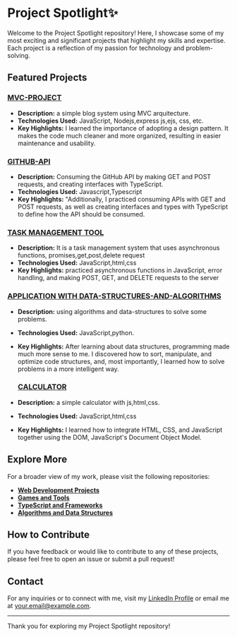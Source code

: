 # Project Spotlight✨

Welcome to the Project Spotlight repository! Here, I showcase some of my most exciting and significant projects that highlight my skills and expertise. Each project is a reflection of my passion for technology and problem-solving.

## Featured Projects

### [MVC-PROJECT](https://github.com/tpsousa/MVC-PROJECT)
- **Description:** a simple blog system using MVC arquitecture.
- **Technologies Used:** JavaScript, Nodejs,express js,ejs, css, etc.
- **Key Highlights:** I learned the importance of adopting a design pattern. It makes the code much cleaner and more organized, resulting in easier maintenance and usability.

### [GITHUB-API](https://github.com/tpsousa/MVC-PROJECT)
- **Description:** Consuming the GitHub API by making GET and POST requests, and creating interfaces with TypeScript.
- **Technologies Used:** Javascript,Typescript
- **Key Highlights:** "Additionally, I practiced consuming APIs with GET and POST requests, as well as creating interfaces and types with TypeScript to define how the API should be consumed.

### [TASK MANAGEMENT TOOL](https://github.com/username/project-name-2)
- **Description:** It is a task management system that uses asynchronous functions, promises,get,post,delete request
- **Technologies Used:** JavaScript,html,css
- **Key Highlights:** practiced asynchronous functions in JavaScript, error handling, and making POST, GET, and DELETE requests to the server

### [APPLICATION WITH DATA-STRUCTURES-AND-ALGORITHMS](https://github.com/tpsousa/Algorithms-and-data-structures)
- **Description:** using algorithms and data-structures to solve some problems.
- **Technologies Used:** JavaScript,python.
- **Key Highlights:** After learning about data structures, programming made much more sense to me. I discovered how to sort, manipulate, and optimize code structures, and, most importantly, I learned how to solve problems in a more intelligent way.

  ### [CALCULATOR](https://github.com/tpsousa/games-and-tools/calculate)
- **Description:** a simple calculator with js,html,css.
- **Technologies Used:** JavaScript,html,css
- **Key Highlights:** I learned how to integrate HTML, CSS, and JavaScript together using the DOM, JavaScript's Document Object Model.

## Explore More

For a broader view of my work, please visit the following repositories:

- **[Web Development Projects](https://github.com/username/web-development-projects)**
- **[Games and Tools](https://github.com/username/games-and-tools)**
- **[TypeScript and Frameworks](https://github.com/username/typescript-and-frameworks)**
- **[Algorithms and Data Structures](https://github.com/username/algorithms-and-data-structures)**

## How to Contribute

If you have feedback or would like to contribute to any of these projects, please feel free to open an issue or submit a pull request!

## Contact

For any inquiries or to connect with me, visit my [LinkedIn Profile](https://linkedin.com/in/your-profile) or email me at [your.email@example.com](mailto:your.email@example.com).

---

Thank you for exploring my Project Spotlight repository!
